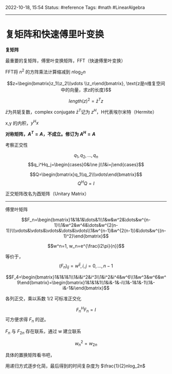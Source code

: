 2022-10-18, 15:54
Status: #reference
Tags: #math #LinearAlgebra

---

# 复矩阵和快速傅里叶变换

**复矩阵**

最重要的复矩阵，傅里叶变换矩阵，FFT（快速傅里叶变换）

FFT将 $n^2$ 的方阵乘法计算缩减到 $n\log_{2}{n}$

$$z=\begin{bmatrix}z_1\\z_2\\\vdots \\z_n\end{bmatrix}, \text{z是n维复空间中的向量，求z的长度}$$

$$length(z)^2=\bar{z}^Tz$$

$\bar{z}$为共轭复数，complex conjugate
$\bar{z}^T$记为 $z^H$，H代表埃尔米特（Hermite）

x,y 的内积，$y^Hx$

**对称矩阵，$A^T=A$，不成立。修订为 $A^H=A$**

考察正交性

$$q_1, q_2, \dots, q_n$$
$$q_i^Hq_j=\begin{cases}0&i\ne j\\1&i=j\end{cases}$$

$$Q=\begin{bmatrix}q_1\\q_2\\\vdots\end{bmatrix}$$
$$Q^HQ=I$$

正交矩阵改名为酉矩阵（Unitary Matrix）

---
傅里叶矩阵

$$F_n=\begin{bmatrix}1&1&1&\dots&1\\1&w&w^2&\dots&w^{n-1}\\1&w^2&w^4&\dots&w^{2(n-1)}\\\vdots&\vdots&\vdots&\dots&\vdots\\1&w^{n-1}&w^{2(n-1)}&\dots&w^{(n-1)^2}\end{bmatrix}$$

$$w^n=1, w_n=e^{\frac{i2\pi}{n}}$$

等价于，
$$(F_n)_{ij}=w^{ij}, i,j=0,\dots,n-1$$

$$F_4=\begin{bmatrix}1&1&1&1\\1&i&i^2&i^3\\1&i^2&i^4&w^6\\1&w^3&w^6&w^9\end{bmatrix}=\begin{bmatrix}1&1&1&1\\1&i&-1&-i\\1&-1&1&-1\\1&-i&-1&i\end{bmatrix}$$

各列正交，乘以系数 1/2 可标准正交化

$$F_n^HF_n=I$$
可方便求得 $F_n$ 的逆。

$F_n$ 与 $F_{2n}$ 存在联系，通过 w 建立联系

$$w_n^2=w_{2n}$$

具体的置换矩阵看书吧，

用递归方式逐步化简，最后得到的时间复杂度为 $\frac{1}{2}nlog_2n$

